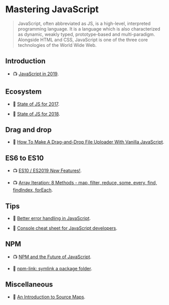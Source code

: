 # Mastering JavaScript

> JavaScript, often abbreviated as JS, is a high-level, interpreted programming language. It is a language which is also characterized as dynamic, weakly typed, prototype-based and multi-paradigm. Alongside HTML and CSS, JavaScript is one of the three core technologies of the World Wide Web.

## Introduction

- 📺 [JavaScript in 2019](https://youtu.be/cS6Txwk8Q-Q).

## Ecosystem

- 📖 [State of JS for 2017](https://2017.stateofjs.com/2017/introduction).

- 📖 [State of JS for 2018](https://2018.stateofjs.com/introduction/).

## Drag and drop

- 📖 [How To Make A Drag-and-Drop File Uploader With Vanilla JavaScript](https://www.smashingmagazine.com/2018/01/drag-drop-file-uploader-vanilla-js/).

## ES6 to ES10

- 📺 [ES10 / ES2019 _New_ Features!](https://www.youtube.com/watch?v=eps-J_p4eQY).

- 📺 [Array Iteration: 8 Methods - map, filter, reduce, some, every, find, findIndex, forEach](https://www.youtube.com/watch?v=Urwzk6ILvPQ).

## Tips

- 📖 [Better error handling in JavaScript](https://medium.com/@iaincollins/error-handling-in-javascript-a6172ccdf9af).

- 📖 [Console cheat sheet for JavaScript developers](https://levelup.gitconnected.com/console-cheat-sheet-for-javascript-developers-21f0c49604d4).

## NPM

- 📺 [NPM and the Future of JavaScript](https://www.youtube.com/watch?v=Qa4dxW-Qi2s).

- 📖 [npm-link: symlink a package folder](https://docs.npmjs.com/cli/link.html).

## Miscellaneous

- 📖 [An Introduction to Source Maps](https://blog.teamtreehouse.com/introduction-source-maps).
